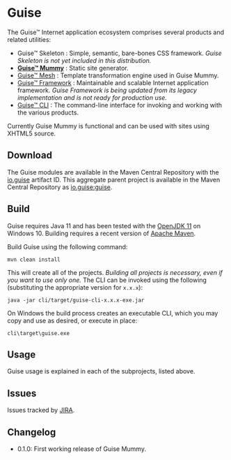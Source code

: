 # Guise

The Guise™ Internet application ecosystem comprises several products and related utilities:

* Guise™ Skeleton
: Simple, semantic, bare-bones CSS framework. _Guise Skeleton is not yet included in this distribution._
* **[Guise™ Mummy](mummy/)**
: Static site generator.
* [Guise™ Mesh](mesh/)
: Template transformation engine used in Guise Mummy.
* [Guise™ Framework](framework/)
: Maintainable and scalable Internet application framework. _Guise Framework is being updated from its legacy implementation and is not ready for production use._
* [Guise™ CLI](cli/)
: The command-line interface for invoking and working with the various products.

Currently Guise Mummy is functional and can be used with sites using XHTML5 source.

## Download

The Guise modules are available in the Maven Central Repository with the [io.guise](https://search.maven.org/search?q=g:io.guise) artifact ID. This aggregate parent project is available in the Maven Central Repository as [io.guise:guise](https://search.maven.org/search?q=g:io.guise%20AND%20a:guise).

## Build

Guise requires Java 11 and has been tested with the [OpenJDK 11](https://openjdk.java.net/projects/jdk/11/) on Windows 10. Building requires a recent version of [Apache Maven](https://maven.apache.org/).

Build Guise using the following command:

```
mvn clean install
```

This will create all of the projects. _Building all projects is necessary, even if you want to use only one._ The CLI can be invoked using the following (substituting the appropriate version for `x.x.x`):

```
java -jar cli/target/guise-cli-x.x.x-exe.jar
```

On Windows the build process creates an executable CLI, which you may copy and use as desired, or execute in place:

```
cli\target\guise.exe
```

## Usage

Guise usage is explained in each of the subprojects, listed above.

## Issues

Issues tracked by [JIRA](https://globalmentor.atlassian.net/projects/GUISE).

## Changelog

- 0.1.0: First working release of Guise Mummy.
